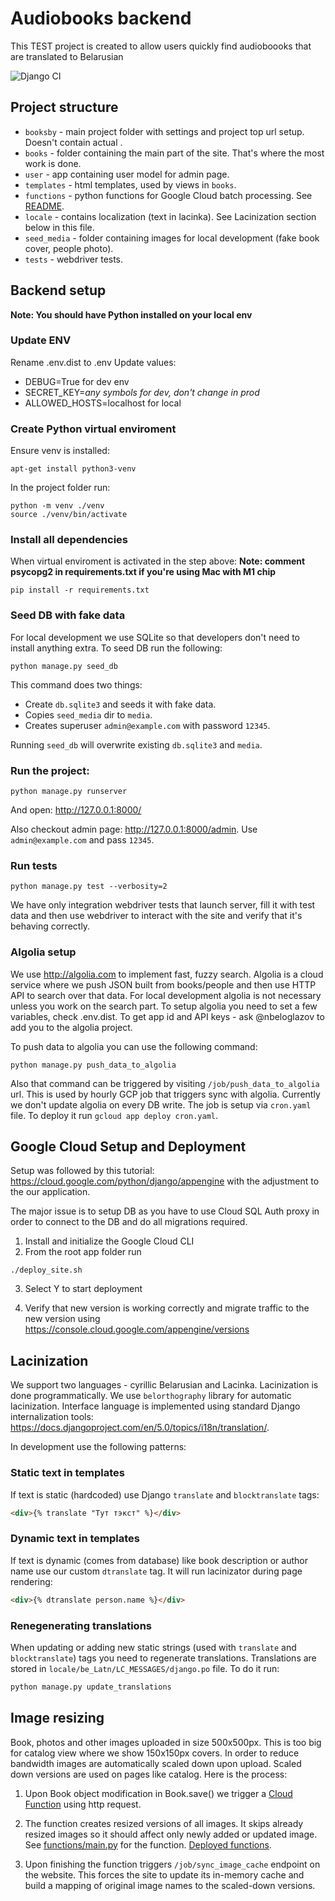 # Audiobooks backend

This TEST project is created to allow users quickly find audioboooks that are translated to Belarusian

![Django CI](https://github.com/belaudiobooks/website/actions/workflows/django.yml/badge.svg)

## Project structure
* `booksby` - main project folder with settings and project top url setup. Doesn't contain actual .
* `books` - folder containing the main part of the site. That's where the most work is done.
* `user` - app containing user model for admin page.
* `templates` - html templates, used by views in `books`.
* `functions` - python functions for Google Cloud batch processing. See [README](https://github.com/belaudiobooks/website/blob/main/functions/README.md).
* `locale` - contains localization (text in lacinka). See Lacinization section below in this file.
* `seed_media` - folder containing images for local development (fake book cover, people photo).
* `tests` - webdriver tests.

## Backend setup

**Note: You should have Python installed on your local env**

### Update ENV

Rename .env.dist to .env
Update values:
* DEBUG=True for dev env
* SECRET_KEY=_any symbols for dev, don't change in prod_
* ALLOWED_HOSTS=localhost for local

### Create Python virtual enviroment

Ensure venv is installed:
```
apt-get install python3-venv
```

In the project folder run:
```
python -m venv ./venv
source ./venv/bin/activate
```

### Install all dependencies

When virtual enviroment is activated in the step above:
**Note: comment psycopg2 in requirements.txt if you're using Mac with M1 chip**
```
pip install -r requirements.txt
```

### Seed DB with fake data

For local development we use SQLite so that developers don't need to install anything extra. To seed DB run the following:
```
python manage.py seed_db
```

This command does two things:
* Create `db.sqlite3` and seeds it with fake data.
* Copies `seed_media` dir to `media`.
* Creates superuser `admin@example.com` with password `12345`.

Running `seed_db` will overwrite existing `db.sqlite3` and `media`.

### Run the project:
```
python manage.py runserver
```

And open: http://127.0.0.1:8000/

Also checkout admin page: http://127.0.0.1:8000/admin. Use `admin@example.com` and pass `12345`.

### Run tests

```shell
python manage.py test --verbosity=2
```

We have only integration webdriver tests that launch server, fill it with test data and then use webdriver to interact with the site and verify that it's behaving correctly. 

### Algolia setup

We use http://algolia.com to implement fast, fuzzy search. Algolia is a cloud service where we push JSON built from books/people and then use HTTP API to search over that data. For local development algolia is not necessary unless you work on the search part. To setup algolia you need to set a few variables, check .env.dist. To get app id and API keys - ask @nbeloglazov to add you to the algolia project.

To push data to algolia you can use the following command:

```shell
python manage.py push_data_to_algolia
```

Also that command can be triggered by visiting `/job/push_data_to_algolia` url. This is used by hourly GCP job that triggers sync with algolia. Currently we don't update algolia on every DB write. The job is setup via `cron.yaml` file. To deploy it run `gcloud app deploy cron.yaml`.

## Google Cloud Setup and Deployment
Setup was followed by this tutorial: https://cloud.google.com/python/django/appengine with the adjustment to the our application.

The major issue is to setup DB as you have to use Cloud SQL Auth proxy in order to connect to the DB and do all migrations required.

1. Install and initialize the Google Cloud CLI
2. From the root app folder run

```
./deploy_site.sh
```

3. Select Y to start deployment

4. Verify that new version is working correctly and migrate traffic to the new version using https://console.cloud.google.com/appengine/versions

## Lacinization

We support two languages - cyrillic Belarusian and Lacinka. Lacinization is done programmatically. We use `belorthography` library for automatic lacinization. Interface language is implemented using standard Django internalization tools: https://docs.djangoproject.com/en/5.0/topics/i18n/translation/.

In development use the following patterns:

### Static text in templates

If text is static (hardcoded) use Django `translate` and `blocktranslate` tags:

```html
<div>{% translate "Тут тэкст" %}</div>
```

### Dynamic text in templates

If text is dynamic (comes from database) like book description or author name use our custom `dtranslate` tag. It will run lacinizator during page rendering:

```html
<div>{% dtranslate person.name %}</div>
```

### Renegenerating translations

When updating or adding new static strings (used with `translate` and `blocktranslate`) tags you need to regenerate translations. Translations are stored in `locale/be_Latn/LC_MESSAGES/django.po` file. To do it run:

```bash
python manage.py update_translations
```

## Image resizing

Book, photos and other images uploaded in size 500x500px. This is too big for catalog view where we show 150x150px covers. In order to reduce bandwidth images are automatically scaled down upon upload. Scaled down versions are used on pages like catalog. Here is the process:

1. Upon Book object modification in Book.save() we trigger a [Cloud Function](https://cloud.google.com/functions/docs/concepts/overview) using http request.

2. The function creates resized versions of all images. It skips already resized images so it should affect only newly added or updated image. See [functions/main.py](functions/main.py) for the function. [Deployed functions](https://console.cloud.google.com/functions/list).

3. Upon finishing the function triggers `/job/sync_image_cache` endpoint on the website. This forces the site to update its in-memory cache and build a mapping of original image names to the scaled-down versions.

